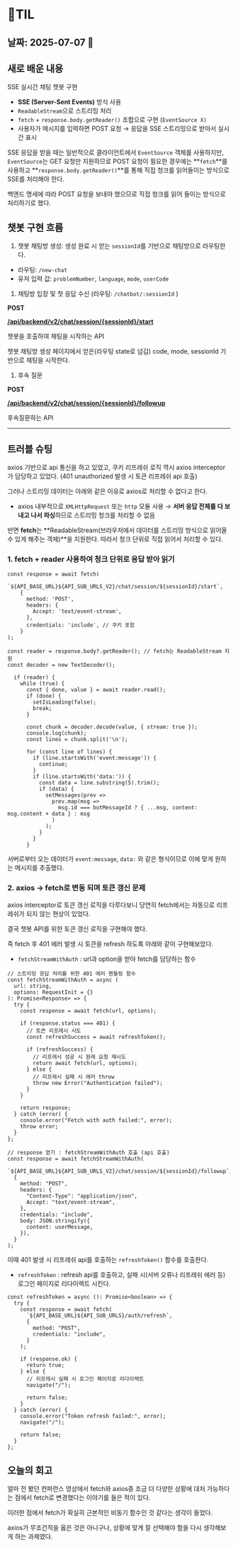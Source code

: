 # 🧾TIL

## 날짜: 2025-07-07 🐣

## 새로 배운 내용

SSE 실시간 채팅 챗봇 구현

- **SSE (Server-Sent Events)** 방식 사용
- `ReadableStream`으로 스트리밍 처리
- `fetch` + `response.body.getReader()` 조합으로 구현 (`EventSource X)`
- 사용자가 메시지를 입력하면 POST 요청 → 응답을 SSE 스트리밍으로 받아서 실시간 표시


SSE 응답을 받을 때는 일반적으로 클라이언트에서 `EventSource` 객체를 사용하지만, `EventSource`는 GET 요청만 지원하므로 POST 요청이 필요한 경우에는 **`fetch`**를 사용하고 **`response.body.getReader()`**를 통해 직접 청크를 읽어들이는 방식으로 SSE를 처리해야 한다.

백엔드 명세에 따라 POST 요청을 보내야 했으므로 직접 청크를 읽어 들이는 방식으로 처리하기로 했다.

## 챗봇 구현 흐름

1. 챗봇 채팅방 생성: 생성 완료 시 얻는 `sessionId`를 기반으로 채팅방으로 라우팅한다.

- 라우팅: `/new-chat`
- 유저 입력 값: `problemNumber`, `language`, `mode`, `userCode`

1. 채팅방 입장 및 첫 응답 수신 (라우팅: `/chatbot/:sessionId` )

**POST**

[**/api/backend/v2/chat/session/{sessionId}/start**](http://localhost:8080/swagger-ui/index.html#/ChatBot/startChatSession)

챗봇을 호출하여 채팅을 시작하는 API

챗봇 채팅방 생성 페이지에서 얻은(라우팅 state로 넘김) code, mode, sessionId 기반으로 채팅을 시작한다.

1. 후속 질문

**POST**

[**/api/backend/v2/chat/session/{sessionId}/followup**](http://localhost:8080/swagger-ui/index.html#/ChatBot/sendMessage)

후속질문하는 API

---

## 트러블 슈팅

axios 기반으로 api 통신을 하고 있었고, 쿠키 리프레쉬 로직 역시 axios interceptor가 담당하고 있었다. (401 unauthorized 발생 시 토큰 리프레쉬 api 호출)

그러나 스트리밍 데이터는 아래와 같은 이유로 axios로 처리할 수 없다고 한다.

- axios 내부적으로 `XMLHttpRequest` 또는 `http` 모듈 사용 → **서버 응답 전체를 다 보내고 나서 파싱**하므로 스트리밍 청크를 처리할 수 없음

반면 **fetch**는 **ReadableStream(브라우저에서 데이터를 스트리밍 방식으로 읽어올 수 있게 해주는 객체)**을 지원한다. 따라서 청크 단위로 직접 읽어서 처리할 수 있다.

### 1. fetch + reader 사용하여 청크 단위로 응답 받아 읽기

```tsx
const response = await fetch(
    `${API_BASE_URL}${API_SUB_URLS_V2}/chat/session/${sessionId}/start`,
    {
      method: 'POST',
      headers: {
        Accept: 'text/event-stream',
      },
      credentials: 'include', // 쿠키 포함
    }
);

const reader = response.body?.getReader(); // fetch는 ReadableStream 지원
const decoder = new TextDecoder();

  if (reader) {
    while (true) {
      const { done, value } = await reader.read();
      if (done) {
        setIsLoading(false);
        break;
      }

      const chunk = decoder.decode(value, { stream: true });
      console.log(chunk);
      const lines = chunk.split('\n');

      for (const line of lines) {
        if (line.startsWith('event:message')) {
          continue;
        }
        if (line.startsWith('data:')) {
          const data = line.substring(5).trim();
          if (data) {
            setMessages(prev =>
              prev.map(msg =>
                msg.id === botMessageId ? { ...msg, content: msg.content + data } : msg
              )
            );
          }
        }
      }
```

서버로부터 오는 데이터가 `event:message`, `data:` 와 같은 형식이므로 이에 맞게 원하는 메시지를 추출했다.

### 2. axios → fetch로 변동 되며 토큰 갱신 문제


axios interceptor로 토큰 갱신 로직을 다루다보니 당연히 fetch에서는 자동으로 리프레쉬가 되지 않는 현상이 있었다.

결국 챗봇 API를 위한 토큰 갱신 로직을 구현해야 했다.

즉 fetch 후 401 에러 발생 시 토큰을 refresh 하도록 아래와 같이 구현해보았다.

- `fetchStreamWithAuth` : url과 option을 받아 fetch를 담당하는 함수

```tsx
// 스트리밍 응답 처리를 위한 401 에러 핸들링 함수
const fetchStreamWithAuth = async (
  url: string,
  options: RequestInit = {}
): Promise<Response> => {
  try {
    const response = await fetch(url, options);

    if (response.status === 401) {
      // 토큰 리프레시 시도
      const refreshSuccess = await refreshToken();

      if (refreshSuccess) {
        // 리프레시 성공 시 원래 요청 재시도
        return await fetch(url, options);
      } else {
        // 리프레시 실패 시 에러 throw
        throw new Error("Authentication failed");
      }
    }

    return response;
  } catch (error) {
    console.error("Fetch with auth failed:", error);
    throw error;
  }
};

// response 얻기 : fetchStreamWithAuth 호출 (api 호출)
const response = await fetchStreamWithAuth(
  `${API_BASE_URL}${API_SUB_URLS_V2}/chat/session/${sessionId}/followup`,
  {
    method: "POST",
    headers: {
      "Content-Type": "application/json",
      Accept: "text/event-stream",
    },
    credentials: "include",
    body: JSON.stringify({
      content: userMessage,
    }),
  }
);
```

이때 401 발생 시 리프레쉬 api를 호출하는 `refreshToken()` 함수를 호출한다.

- `refreshToken` : refresh api를 호출하고, 실패 시(서버 오류나 리프레쉬 에러 등) 로그인 페이지로 리다이렉트 시킨다.

```tsx
const refreshToken = async (): Promise<boolean> => {
  try {
    const response = await fetch(
      `${API_BASE_URL}${API_SUB_URLS}/auth/refresh`,
      {
        method: "POST",
        credentials: "include",
      }
    );

    if (response.ok) {
      return true;
    } else {
      // 리프레시 실패 시 로그인 페이지로 리다이렉트
      navigate("/");

      return false;
    }
  } catch (error) {
    console.error("Token refresh failed:", error);
    navigate("/");

    return false;
  }
};
```

## 오늘의 회고

얼마 전 봤던 컨퍼런스 영상에서 fetch와 axios중 조금 더 다양한 상황에 대처 가능하다는 점에서 fetch로 변경했다는 이야기를 들은 적이 있다.

이러한 점에서 fetch가 확실히 근본적인 비동기 함수인 것 같다는 생각이 들었다.

axios가 무조건적을 옳은 것은 아니구나, 상황에 맞게 잘 선택해야 함을 다시 생각해보게 하는 과제였다.
